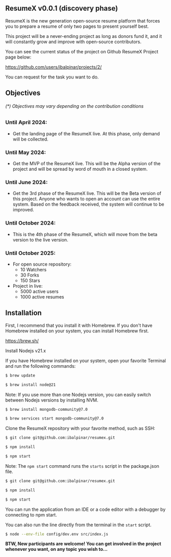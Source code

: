 ## ResumeX v0.0.1 (discovery phase)
ResumeX is the new generation open-source resume platform that forces you to prepare a resume of only two pages to present yourself best.

This project will be a never-ending project as long as donors fund it, and it will constantly grow and improve with open-source contributors.

You can see the current status of the project on Github ResumeX Project page below:

https://github.com/users/ibalpinar/projects/2/

You can request for the task you want to do.

## Objectives

###### (*) Objectives may vary depending on the contribution conditions

### Until April 2024:
 - Get the landing page of the ResumeX live. At this phase, only demand will be collected.

### Until May 2024:
 - Get the MVP of the ResumeX live. This will be the Alpha version of the project and will be spread by word of mouth in a closed system.

### Until June 2024:
- Get the 3rd phase of the ResumeX live. This will be the Beta version of this project. Anyone who wants to open an account can use the entire system. Based on the feedback received, the system will continue to be improved.

### Until October 2024:
 - This is the 4th phase of the ResumeX, which will move from the beta version to the live version.

### Until October 2025:
 - For open source repository:
   - 10 Watchers
   - 30 Forks
   - 150 Stars
 - Project in live:
   - 5000 active users
   - 1000 active resumes

## Installation

First, I recommend that you install it with Homebrew. If you don't have Homebrew installed on your system, you can install Homebrew first.

https://brew.sh/

Install Nodejs v21.x

If you have Homebrew installed on your system, open your favorite Terminal and run the following commands:
```sh
$ brew update

$ brew install node@21
```
Note: If you use more than one Nodejs version, you can easily switch between Nodejs versions by installing NVM.
```sh
$ brew install mongodb-community@7.0

$ brew services start mongodb-community@7.0
```
Clone the ResumeX repository with your favorite method, such as SSH:
```sh
$ git clone git@github.com:ibalpinar/resumex.git

$ npm install

$ npm start
```
Note: The `npm start` command runs the `starts` script in the package.json file.

```sh
$ git clone git@github.com:ibalpinar/resumex.git

$ npm install

$ npm start
```
You can run the application from an IDE or a code editor with a debugger by connecting to npm start.

You can also run the line directly from the terminal in the `start` script.
```sh
$ node --env-file config/dev.env src/index.js
```

<b>BTW, New participants are welcome! You can get involved in the project whenever you want, on any topic you wish to...</b>
